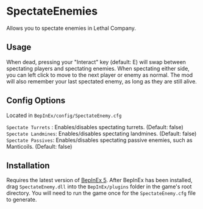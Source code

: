 # SpectateEnemies
 Allows you to spectate enemies in Lethal Company.

## Usage
When dead, pressing your "Interact" key (default: E) will swap between spectating players and spectating enemies. When spectating either side, you can left click to move to the next player or enemy as normal. The mod will also remember your last spectated enemy, as long as they are still alive.

## Config Options
Located in `BepInEx/config/SpectateEnemy.cfg`

`Spectate Turrets` : Enables/disables spectating turrets. (Default: false)
`Spectate Landmines`: Enables/disables spectating landmines. (Default: false)
`Spectate Passives`: Enables/disables spectating passive enemies, such as Manticoils. (Default: false)

 ## Installation
 Requires the latest version of [BepInEx 5](https://github.com/BepInEx/BepInEx). After BepInEx has been installed, drag `SpectateEnemy.dll` into the `BepInEx/plugins` folder in the game's root directory. You will need to run the game once for the `SpectateEnemy.cfg` file to generate.
